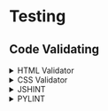 # Testing

## Code Validating

<details>
  <summary>HTML Validator</summary>

  All HTML Pages were ran through HTML Validator to ensure all content was clean and optimised.

  Throughout the test the only warning with all pages was to ensure correct headings were being used. This was due to each html document not displaying the base.html with the other html documents from Django. However correct headings were used

### Home Page
![W3C HTML Validator - Home Page](./static/images/testing-images/html-home.png)

### About Page
![W3C HTML Validator - About Page](./static/images/testing-images/html-about.png)

### Contact Page
![W3C HTML Validator - Contact Page](./static/images/testing-images/html-contact.png)

### Blog Page
![W3C HTML Validator - Blog Page](./static/images/testing-images/html-blog.png)

### Store Detail Page
![W3C HTML Validator - Store Page](./static/images/testing-images/html-about.png)

### Order Summary Page
![W3C HTML Validator - Order Summary Page](link-to-validation-report)

</details>

<details>
  <summary>CSS Validator</summary>

  All styling pages were ran through a CSS Validator to ensure all code was optimised and no errors or bugs could take place.

  All Pages passed the CSS Validator with no erros

### about.css
![W3C CSS Validator - about CSS](./static/images/testing-images/css-about.png)

### blog-styles.css
![W3C CSS Validator - blog styles CSS](./static/images/testing-images/css-blog-styles.png)

### contact.css
![W3C CSS Validator - contact CSS](./static/images/testing-images/css-contact.png)

### forms.css
![W3C CSS Validator - forms CSS](./static/images/testing-images/css-forms.png)

### online-store.css
![W3C CSS Validator - online store CSS](./static/images/testing-images/css-online-store.png)

### styles.css
![W3C CSS Validator - styles CSS](./static/images/testing-images/css-styles.png)

</details>

<details>
<summary>JSHINT</summary>

Overall both javascript files were tested and came back clear. Both files had no errors displayed

Messages.js
![JSHINT - messages.js](./static/images/testing-images/messages-javascript.png)

comments.js 
![JSHINT - comments.js](./static/images/testing-images/comments-javascript.png)
</details>

<details>
<summary>PYLINT</summary>

| App   | File             | Result           |
|-------|------------------|------------------|
| Pole_Store | settings.py       |   4 * Lines too long   |
|  | urls.py       | 4 * Lines too long        |
| about | urls.py       | Pass       |
| | views.py | Pass       |
| blog | views.py | 4 * Lines too long      |
| | urls.py | 2 * Lines too long      |
| | models.py | Pass     |
| | forms.py | Pass     |
| store | urls.py | Pass     |
| | forms.py | Pass     |
| | views.py | Pass     |

Overall the only error encountered throughout the pylint was 'Lines too long'. This could not be changed due to indentation affecting the code or comments of explination for the code.

Overall the rest of the code was clear and had no other errors

</details>
